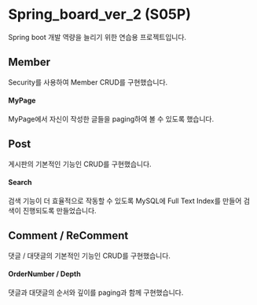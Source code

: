 # Spring_board_ver_2 (S05P)

Spring boot 개발 역량을 늘리기 위한 연습용 프로젝트입니다.

## Member

Security를 사용하여 Member CRUD를 구현했습니다.

#### MyPage

MyPage에서 자신이 작성한 글들을 paging하여 볼 수 있도록 했습니다.

## Post

게시판의 기본적인 기능인 CRUD를 구현했습니다.

#### Search

검색 기능이 더 효율적으로 작동할 수 있도록 MySQL에 Full Text Index를 만들어 검색이 진행되도록 만들었습니다.

## Comment / ReComment

댓글 / 대댓글의 기본적인 기능인 CRUD를 구현했습니다.

#### OrderNumber / Depth

댓글과 대댓글의 순서와 깊이를 paging과 함께 구현했습니다.
